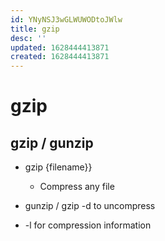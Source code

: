```yaml
---
id: YNyNSJ3wGLWUWODtoJWlw
title: gzip
desc: ''
updated: 1628444413871
created: 1628444413871
---
```

# gzip
gzip / gunzip
-------------

*   gzip {filename}}
    
    *   Compress any file
*   gunzip / gzip -d to uncompress
    
*   \-l for compression information
